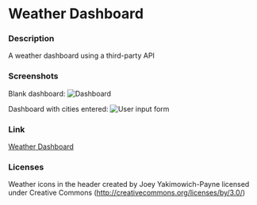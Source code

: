 # Weather Dashboard

### Description

A weather dashboard using a third-party API


### Screenshots
Blank dashboard:
![Dashboard](assets/scheduler-screencap.png)

Dashboard with cities entered:
![User input form](assets/input-form.png)


### Link
[Weather Dashboard](https://lauracole1900.github.io/apiWeatherDashboard/)



### Licenses

Weather icons in the header created by Joey Yakimowich-Payne
  licensed under Creative Commons (http://creativecommons.org/licenses/by/3.0/)